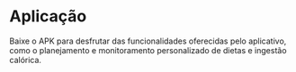 # Aplicação 

Baixe o APK para desfrutar das funcionalidades oferecidas pelo aplicativo, como o planejamento e monitoramento personalizado de dietas e ingestão calórica.